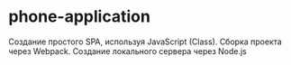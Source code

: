 # phone-application
Создание простого SPA, используя JavaScript (Class). Сборка проекта через Webpack. Создание локального сервера через Node.js
